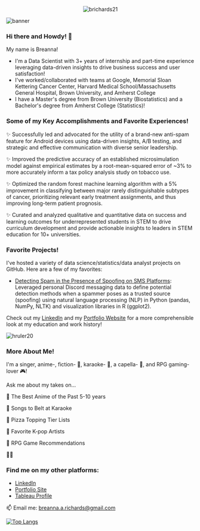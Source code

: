 <p align="center"> <img src="https://komarev.com/ghpvc/?username=brichards21" alt="brichards21"/></p>

![banner](https://github.com/brichards21/brichards21/assets/51483856/2fd9318d-0bd0-4699-9819-8776b9be4521)



### Hi there and Howdy! 👋

My name is Breanna! 
- I'm a Data Scientist with 3+ years of internship and part-time experience leveraging data-driven insights to drive business success and user satisfaction!
- I've worked/collaborated with teams at Google, Memorial Sloan Kettering Cancer Center, Harvard Medical School/Massachusetts General Hospital, Brown University, and Amherst College
- I have a Master's degree from Brown University (Biostatistics) and a Bachelor's degree from Amherst College (Statistics)!

### Some of my Key Accomplishments and Favorite Experiences!

✨ Successfully led and advocated for the utility of a brand-new anti-spam feature for Android devices using data-driven insights, A/B testing, and strategic and effective communication with diverse senior leadership.

✨ Improved the predictive accuracy of an established microsimulation model against empirical estimates by a root-mean-squared error of ~3% to more accurately inform a tax policy analysis study on tobacco use.

✨ Optimized the random forest machine learning algorithm with a 5% improvement in classifying between major rarely distinguishable subtypes of cancer, prioritizing relevant early treatment assignments, and thus improving long-term patient prognosis.

✨ Curated and analyzed qualitative and quantitative data on success and learning outcomes for underrepresented students in STEM to drive curriculum development and provide actionable insights to leaders in STEM education for 10+ universities.


### Favorite Projects!
I've hosted a variety of data science/statistics/data analyst projects on GitHub. Here are a few of my favorites:

- [Detecting Spam in the Presence of Spoofing on SMS Platforms](https://brichards21.github.io/SMSDiscordSpam/): Leveraged personal Discord messaging data to define potential detection methods when a spammer poses as a trusted source (spoofing) using natural language processing (NLP) in Python (pandas, NumPy, NLTK) and visualization libraries in R (ggplot2). 


Check out my [LinkedIn](https://www.linkedin.com/in/breannarichards/) and my [Portfolio Website](https://breanna-richards.netlify.app/#) for a more comprehensible look at my education and work history!

![hruler20](https://github.com/brichards21/brichards21/assets/51483856/8ef3fc72-a76b-4be2-8e06-6fbbdf33e598)

### More About Me!
I'm a singer, anime-, fiction- 📝, karaoke- 🎤, a capella- 🎼, and RPG gaming-lover 🎮! 

Ask me about my takes on...

💬 The Best Anime of the Past 5-10 years

💬 Songs to Belt at Karaoke

💬 Pizza Topping Tier Lists 

💬 Favorite K-pop Artists 

💬 RPG Game Recommendations

✌🏾

### Find me on my other platforms:

<!--
<p align="left">
<a href="https://www.linkedin.com/in/breannarichards/" target="blank"><img align="center" src="https://github.com/mishmanners/MishManners/blob/master/socials/transparent-Linkedin-logo-icon.png" alt="" height="30" /></a>
<a href="https://breanna-richards.netlify.app/#" target="blank"><img align="center" src="https://github.com/mishmanners/MishManners/blob/master/socials/chrome.png" alt="" height="30" /></a>
-->

- [LinkedIn](https://www.linkedin.com/in/breannarichards/)
- [Portfolio Site](https://breanna-richards.netlify.app/#)
- [Tableau Profile](https://public.tableau.com/app/profile/breanna.richards)

📫 Email me: [breanna.a.richards@gmail.com](mailto:breanna.a.richards@gmail.com)

[![Top Langs](https://github-readme-stats.vercel.app/api/top-langs/?username=brichards21)](https://github.com/brichards21/github-readme-stats)

<!--


**brichards21/brichards21** is a ✨ _special_ ✨ repository because its `README.md` (this file) appears on your GitHub profile.

Here are some ideas to get you started:

- 🔭 I’m currently working on ...
- 🌱 I’m currently learning ...
- 👯 I’m looking to collaborate on ...
- 🤔 I’m looking for help with ...
- 💬 Ask me about ...
- 📫 How to reach me: ...
- 😄 Pronouns: ...
- ⚡ Fun fact: ...
-->
